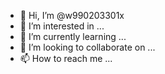 - 👋 Hi, I’m @w990203301x
- 👀 I’m interested in ...
- 🌱 I’m currently learning ...
- 💞️ I’m looking to collaborate on ...
- 📫 How to reach me ...

<!---
w990203301x/w990203301x is a ✨ special ✨ repository because its `README.md` (this file) appears on your GitHub profile.
You can click the Preview link to take a look at your changes.
--->

